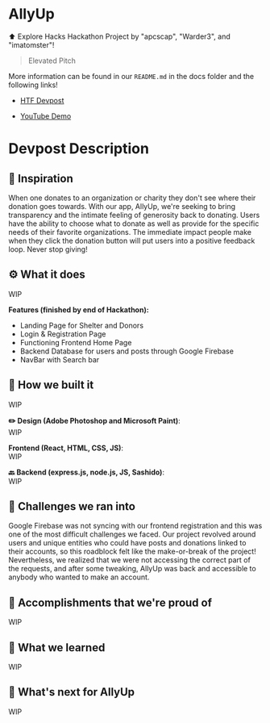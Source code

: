 # AllyUp
⬆️ Explore Hacks Hackathon Project by "apcscap", "Warder3", and "imatomster"!

> Elevated Pitch

More information can be found in our `README.md` in the docs folder and the following links!

- [HTF Devpost](https://www.youtube.com/watch?v=dQw4w9WgXcQ)

- [YouTube Demo](https://www.youtube.com/watch?v=dQw4w9WgXcQ)

# Devpost Description
## 🤩 Inspiration
When one donates to an organization or charity they don't see where their donation goes towards. With our app, AllyUp, we're seeking to bring transparency and the intimate feeling of generosity back to donating. Users have the ability to choose what to donate as well as provide for the specific needs of their favorite organizations. The immediate impact people make when they click the donation button will put users into a positive feedback loop. Never stop giving!

## ⚙️ What it does
WIP

**Features (finished by end of Hackathon):**
- Landing Page for Shelter and Donors
- Login & Registration Page
- Functioning Frontend Home Page
- Backend Database for users and posts through Google Firebase
- NavBar with Search bar

## 🔨 How we built it
WIP

**✏️ Design (Adobe Photoshop and Microsoft Paint)**:   
WIP

**Frontend (React, HTML, CSS, JS)**:  
WIP 

**🔙 Backend (express.js, node.js, JS, Sashido)**:   
WIP 

## 🚧 Challenges we ran into
Google Firebase was not syncing with our frontend registration and this was one of the most difficult challenges we faced. Our project revolved around users and unique entities who could have posts and donations linked to their accounts, so this roadblock felt like the make-or-break of the project! Nevertheless, we realized that we were not accessing the correct part of the requests, and after some tweaking, AllyUp was back and accessible to anybody who wanted to make an account.


## 🎉 Accomplishments that we're proud of
WIP 

## 💭 What we learned
WIP 

## 🔮 What's next for AllyUp
WIP
